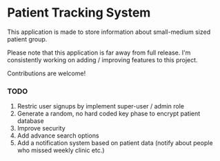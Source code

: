 # Patient Tracking System

This application is made to store information about small-medium sized patient group.

Please note that this application is far away from full release. I'm consistently working on adding / improving features to this project.

Contributions are welcome!

### TODO

1. Restric user signups by implement super-user / admin role
2. Generate a random, no hard coded key phase to encrypt patient database
3. Improve security
4. Add advance search options
5. Add a notification system based on patient data (notify about people who missed weekly clinic etc.)
